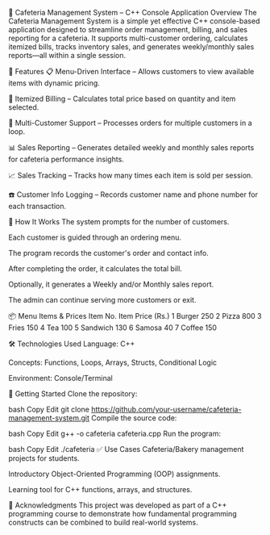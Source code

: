 🍔 Cafeteria Management System – C++ Console Application
Overview
The Cafeteria Management System is a simple yet effective C++ console-based application designed to streamline order management, billing, and sales reporting for a cafeteria. It supports multi-customer ordering, calculates itemized bills, tracks inventory sales, and generates weekly/monthly sales reports—all within a single session.

🔧 Features
📋 Menu-Driven Interface – Allows customers to view available items with dynamic pricing.

🧾 Itemized Billing – Calculates total price based on quantity and item selected.

👥 Multi-Customer Support – Processes orders for multiple customers in a loop.

📊 Sales Reporting – Generates detailed weekly and monthly sales reports for cafeteria performance insights.

📈 Sales Tracking – Tracks how many times each item is sold per session.

☎️ Customer Info Logging – Records customer name and phone number for each transaction.

🧠 How It Works
The system prompts for the number of customers.

Each customer is guided through an ordering menu.

The program records the customer's order and contact info.

After completing the order, it calculates the total bill.

Optionally, it generates a Weekly and/or Monthly sales report.

The admin can continue serving more customers or exit.

📦 Menu Items & Prices
Item No.	Item	Price (Rs.)
1	Burger	250
2	Pizza	800
3	Fries	150
4	Tea	100
5	Sandwich	130
6	Samosa	40
7	Coffee	150

🛠️ Technologies Used
Language: C++

Concepts: Functions, Loops, Arrays, Structs, Conditional Logic

Environment: Console/Terminal

🚀 Getting Started
Clone the repository:

bash
Copy
Edit
git clone https://github.com/your-username/cafeteria-management-system.git
Compile the source code:

bash
Copy
Edit
g++ -o cafeteria cafeteria.cpp
Run the program:

bash
Copy
Edit
./cafeteria
✅ Use Cases
Cafeteria/Bakery management projects for students.

Introductory Object-Oriented Programming (OOP) assignments.

Learning tool for C++ functions, arrays, and structures.

🙌 Acknowledgments
This project was developed as part of a C++ programming course to demonstrate how fundamental programming constructs can be combined to build real-world systems.
